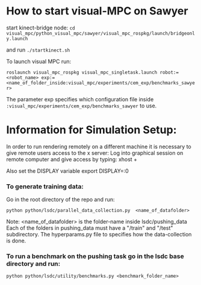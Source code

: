 # How to start visual-MPC on Sawyer
start kinect-bridge node:
```cd visual_mpc/python_visual_mpc/sawyer/visual_mpc_rospkg/launch/bridgeonly.launch```

and run
```./startkinect.sh```

To launch visual MPC run:

```roslaunch visual_mpc_rospkg visual_mpc_singletask.launch robot:=<robot_name> exp:=<name_of_folder_inside:visual_mpc/experiments/cem_exp/benchmarks_sawyer>```

The parameter exp specifies which configuration file inside ```:visual_mpc/experiments/cem_exp/benchmarks_sawyer```  to use.

# Information for Simulation Setup:

In order to run rendering remotely on a different machine it is necessary to give remote users access to the x server:
Log into graphical session on remote computer and give access by typing:
xhost +

Also set the DISPLAY variable
export DISPLAY=:0

### To generate training data:
Go in the root directory of the repo and run:

```python python/lsdc/parallel_data_collection.py  <name_of_datafolder>```

Note: <name_of_datafolder> is the folder-name inside lsdc/pushing_data
Each of the folders in pushing_data must have a "/train" and "/test" subdirectory.
The hyperparams.py file to specifies how the data-collection is done.


### To run a benchmark on the pushing task go in the lsdc base directory and run:
```python python/lsdc/utility/benchmarks.py <benchmark_folder_name>```



